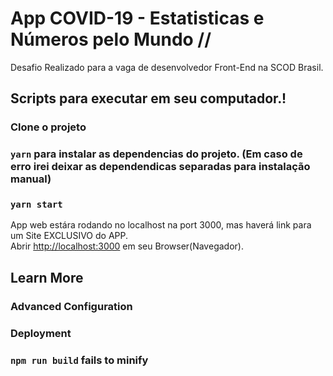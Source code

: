 # App COVID-19 - Estatisticas e Números pelo Mundo // 

Desafio Realizado para a vaga de desenvolvedor Front-End na SCOD Brasil. 

## Scripts para executar em seu computador.!

### Clone o projeto 

### `yarn` para instalar as dependencias do projeto. (Em caso de erro irei deixar as dependendicas separadas para instalação manual)

### `yarn start`

App web estára rodando no localhost na port 3000, mas haverá link para um Site EXCLUSIVO do APP.\
Abrir [http://localhost:3000](http://localhost:3000) em seu Browser(Navegador).

## Learn More

### Advanced Configuration

### Deployment

### `npm run build` fails to minify


